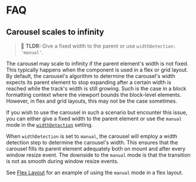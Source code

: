 # FAQ

## Carousel scales to infinity

> :memo: **TLDR:**
> Give a fixed width to the parent or use `widthDetection: 'manual'`.

The carousel may scale to infinity if the parent element's width is not fixed. This typically happens when the component is used in a flex or grid layout. By default, the carousel's algorithm to determine the carousel's width expects its parent element to stop expanding after a certain width is reached while the track's width is still growing. Such is the case in a block formatting context where the viewport bounds the block-level elements. However, in flex and grid layouts, this may not be the case sometimes.

If you wish to use the carousel in such a scenario but encounter this issue, you can either give a fixed width to the parent element or use the `manual` mode in the [`widthDetection`](/guide/settings#widthdetection) setting.

When `widthDetection` is set to `manual`, the carousel will employ a width detection step to determine the carousel's width. This ensures that the carousel fills its parent element adequately both on mount and after every window resize event. The downside to the `manual` mode is that the transition is not as smooth during window resize events.

See [Flex Layout](/examples/flex-layout) for an example of using the `manual` mode in a flex layout.
